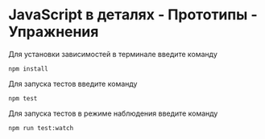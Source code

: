 # JavaScript в деталях - Прототипы - Упражнения

Для установки зависимостей в терминале введите команду

```
npm install
```

Для запуска тестов введите команду

```
npm test
```

Для запуска тестов в режиме наблюдения введите команду

```
npm run test:watch
```